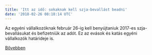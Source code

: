 ```yaml
---
title: 'Itt az idő: sokaknak kell szja-bevallást beadni'
date: '2018-02-26 08:18:14 UTC'
---
```


Az egyéni vállalkozóknak február 26-ig kell benyújtaniuk 2017-es szja-bevallásukat és befizetniük az adót. Ez az evások és katás egyéni vállalkozók határideje is.


[Bővebben](http://ift.tt/2HNxGfs)
